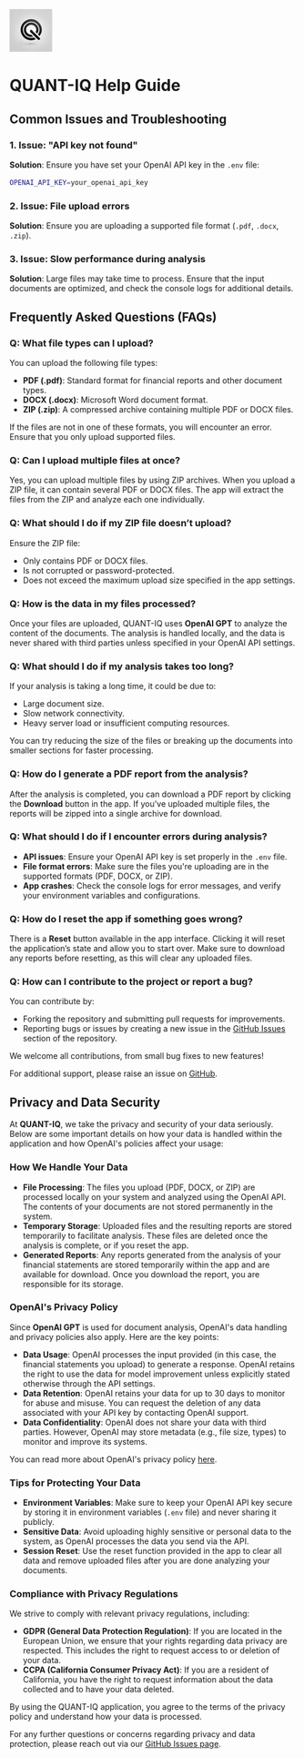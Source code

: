 
![QuantIQ Logo](imgs/quantiq_logo_75x75.jpg)

# QUANT-IQ Help Guide

## Common Issues and Troubleshooting

### 1. Issue: "API key not found"
**Solution**: Ensure you have set your OpenAI API key in the `.env` file:
```bash
OPENAI_API_KEY=your_openai_api_key
```

### 2. Issue: File upload errors
**Solution**: Ensure you are uploading a supported file format (`.pdf`, `.docx`, `.zip`).

### 3. Issue: Slow performance during analysis
**Solution**: Large files may take time to process. Ensure that the input documents are optimized, and check the console logs for additional details.

## Frequently Asked Questions (FAQs)

### Q: What file types can I upload?
You can upload the following file types:
- **PDF (.pdf)**: Standard format for financial reports and other document types.
- **DOCX (.docx)**: Microsoft Word document format.
- **ZIP (.zip)**: A compressed archive containing multiple PDF or DOCX files.

If the files are not in one of these formats, you will encounter an error. Ensure that you only upload supported files.

### Q: Can I upload multiple files at once?
Yes, you can upload multiple files by using ZIP archives. When you upload a ZIP file, it can contain several PDF or DOCX files. The app will extract the files from the ZIP and analyze each one individually.

### Q: What should I do if my ZIP file doesn’t upload?
Ensure the ZIP file:
- Only contains PDF or DOCX files.
- Is not corrupted or password-protected.
- Does not exceed the maximum upload size specified in the app settings.

### Q: How is the data in my files processed?
Once your files are uploaded, QUANT-IQ uses **OpenAI GPT** to analyze the content of the documents. The analysis is handled locally, and the data is never shared with third parties unless specified in your OpenAI API settings.

### Q: What should I do if my analysis takes too long?
If your analysis is taking a long time, it could be due to:
- Large document size.
- Slow network connectivity.
- Heavy server load or insufficient computing resources.

You can try reducing the size of the files or breaking up the documents into smaller sections for faster processing.

### Q: How do I generate a PDF report from the analysis?
After the analysis is completed, you can download a PDF report by clicking the **Download** button in the app. If you've uploaded multiple files, the reports will be zipped into a single archive for download.

### Q: What should I do if I encounter errors during analysis?
- **API issues**: Ensure your OpenAI API key is set properly in the `.env` file.
- **File format errors**: Make sure the files you're uploading are in the supported formats (PDF, DOCX, or ZIP).
- **App crashes**: Check the console logs for error messages, and verify your environment variables and configurations.

### Q: How do I reset the app if something goes wrong?
There is a **Reset** button available in the app interface. Clicking it will reset the application’s state and allow you to start over. Make sure to download any reports before resetting, as this will clear any uploaded files.

### Q: How can I contribute to the project or report a bug?
You can contribute by:
- Forking the repository and submitting pull requests for improvements.
- Reporting bugs or issues by creating a new issue in the [GitHub Issues](https://github.com/yourusername/yourrepository/issues/new) section of the repository.

We welcome all contributions, from small bug fixes to new features!

For additional support, please raise an issue on [GitHub](https://github.com/yourusername/yourrepository/issues/new).

## Privacy and Data Security

At **QUANT-IQ**, we take the privacy and security of your data seriously. Below are some important details on how your data is handled within the application and how OpenAI's policies affect your usage:

### How We Handle Your Data
- **File Processing**: The files you upload (PDF, DOCX, or ZIP) are processed locally on your system and analyzed using the OpenAI API. The contents of your documents are not stored permanently in the system.
- **Temporary Storage**: Uploaded files and the resulting reports are stored temporarily to facilitate analysis. These files are deleted once the analysis is complete, or if you reset the app.
- **Generated Reports**: Any reports generated from the analysis of your financial statements are stored temporarily within the app and are available for download. Once you download the report, you are responsible for its storage.

### OpenAI's Privacy Policy
Since **OpenAI GPT** is used for document analysis, OpenAI's data handling and privacy policies also apply. Here are the key points:
- **Data Usage**: OpenAI processes the input provided (in this case, the financial statements you upload) to generate a response. OpenAI retains the right to use the data for model improvement unless explicitly stated otherwise through the API settings.
- **Data Retention**: OpenAI retains your data for up to 30 days to monitor for abuse and misuse. You can request the deletion of any data associated with your API key by contacting OpenAI support.
- **Data Confidentiality**: OpenAI does not share your data with third parties. However, OpenAI may store metadata (e.g., file size, types) to monitor and improve its systems.

You can read more about OpenAI's privacy policy [here](https://openai.com/policies/privacy-policy).

### Tips for Protecting Your Data
- **Environment Variables**: Make sure to keep your OpenAI API key secure by storing it in environment variables (`.env` file) and never sharing it publicly.
- **Sensitive Data**: Avoid uploading highly sensitive or personal data to the system, as OpenAI processes the data you send via the API.
- **Session Reset**: Use the reset function provided in the app to clear all data and remove uploaded files after you are done analyzing your documents.

### Compliance with Privacy Regulations
We strive to comply with relevant privacy regulations, including:
- **GDPR (General Data Protection Regulation)**: If you are located in the European Union, we ensure that your rights regarding data privacy are respected. This includes the right to request access to or deletion of your data.
- **CCPA (California Consumer Privacy Act)**: If you are a resident of California, you have the right to request information about the data collected and to have your data deleted.

By using the QUANT-IQ application, you agree to the terms of the privacy policy and understand how your data is processed.

For any further questions or concerns regarding privacy and data protection, please reach out via our [GitHub Issues page](https://github.com/yourusername/yourrepository/issues/new).
